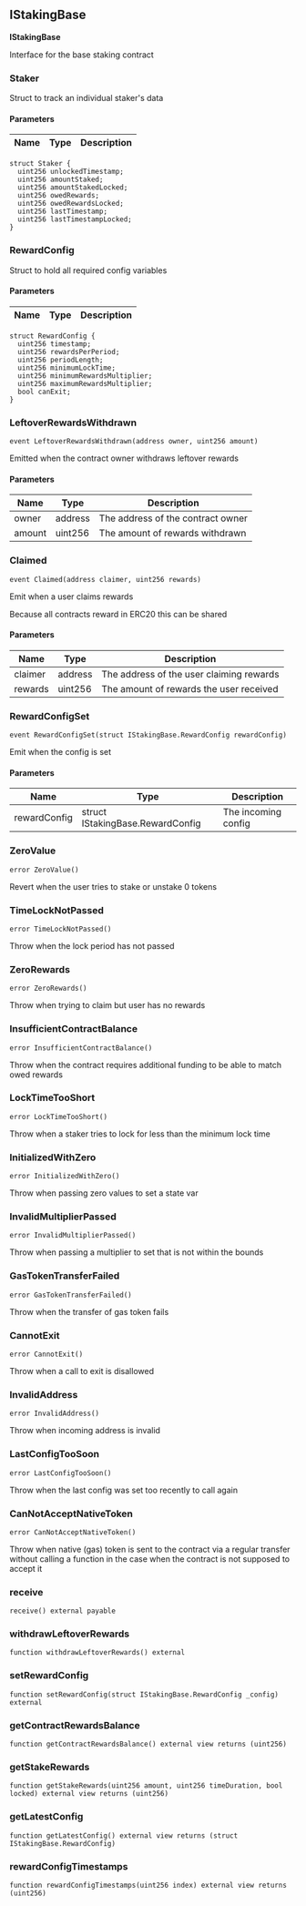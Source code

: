 ## IStakingBase

**IStakingBase**

Interface for the base staking contract

### Staker

Struct to track an individual staker's data

#### Parameters

| Name | Type | Description |
| ---- | ---- | ----------- |

```solidity
struct Staker {
  uint256 unlockedTimestamp;
  uint256 amountStaked;
  uint256 amountStakedLocked;
  uint256 owedRewards;
  uint256 owedRewardsLocked;
  uint256 lastTimestamp;
  uint256 lastTimestampLocked;
}
```

### RewardConfig

Struct to hold all required config variables

#### Parameters

| Name | Type | Description |
| ---- | ---- | ----------- |

```solidity
struct RewardConfig {
  uint256 timestamp;
  uint256 rewardsPerPeriod;
  uint256 periodLength;
  uint256 minimumLockTime;
  uint256 minimumRewardsMultiplier;
  uint256 maximumRewardsMultiplier;
  bool canExit;
}
```

### LeftoverRewardsWithdrawn

```solidity
event LeftoverRewardsWithdrawn(address owner, uint256 amount)
```

Emitted when the contract owner withdraws leftover rewards

#### Parameters

| Name | Type | Description |
| ---- | ---- | ----------- |
| owner | address | The address of the contract owner |
| amount | uint256 | The amount of rewards withdrawn |

### Claimed

```solidity
event Claimed(address claimer, uint256 rewards)
```

Emit when a user claims rewards

Because all contracts reward in ERC20 this can be shared

#### Parameters

| Name | Type | Description |
| ---- | ---- | ----------- |
| claimer | address | The address of the user claiming rewards |
| rewards | uint256 | The amount of rewards the user received |

### RewardConfigSet

```solidity
event RewardConfigSet(struct IStakingBase.RewardConfig rewardConfig)
```

Emit when the config is set

#### Parameters

| Name | Type | Description |
| ---- | ---- | ----------- |
| rewardConfig | struct IStakingBase.RewardConfig | The incoming config |

### ZeroValue

```solidity
error ZeroValue()
```

Revert when the user tries to stake or unstake 0 tokens

### TimeLockNotPassed

```solidity
error TimeLockNotPassed()
```

Throw when the lock period has not passed

### ZeroRewards

```solidity
error ZeroRewards()
```

Throw when trying to claim but user has no rewards

### InsufficientContractBalance

```solidity
error InsufficientContractBalance()
```

Throw when the contract requires additional funding to
be able to match owed rewards

### LockTimeTooShort

```solidity
error LockTimeTooShort()
```

Throw when a staker tries to lock for less than
the minimum lock time

### InitializedWithZero

```solidity
error InitializedWithZero()
```

Throw when passing zero values to set a state var

### InvalidMultiplierPassed

```solidity
error InvalidMultiplierPassed()
```

Throw when passing a multiplier to set that is not within the bounds

### GasTokenTransferFailed

```solidity
error GasTokenTransferFailed()
```

Throw when the transfer of gas token fails

### CannotExit

```solidity
error CannotExit()
```

Throw when a call to exit is disallowed

### InvalidAddress

```solidity
error InvalidAddress()
```

Throw when incoming address is invalid

### LastConfigTooSoon

```solidity
error LastConfigTooSoon()
```

Throw when the last config was set too recently to call again

### CanNotAcceptNativeToken

```solidity
error CanNotAcceptNativeToken()
```

Throw when native (gas) token is sent to the contract
 via a regular transfer without calling a function
 in the case when the contract is not supposed to accept it

### receive

```solidity
receive() external payable
```

### withdrawLeftoverRewards

```solidity
function withdrawLeftoverRewards() external
```

### setRewardConfig

```solidity
function setRewardConfig(struct IStakingBase.RewardConfig _config) external
```

### getContractRewardsBalance

```solidity
function getContractRewardsBalance() external view returns (uint256)
```

### getStakeRewards

```solidity
function getStakeRewards(uint256 amount, uint256 timeDuration, bool locked) external view returns (uint256)
```

### getLatestConfig

```solidity
function getLatestConfig() external view returns (struct IStakingBase.RewardConfig)
```

### rewardConfigTimestamps

```solidity
function rewardConfigTimestamps(uint256 index) external view returns (uint256)
```


